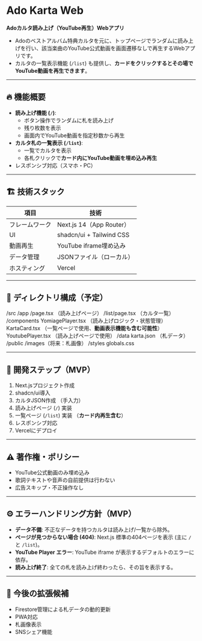 # Ado Karta Web

**Adoカルタ読み上げ（YouTube再生）Webアプリ**

- Adoのベストアルバム特典カルタを元に、トップページでランダムに読み上げを行い、該当楽曲のYouTube公式動画を画面遷移なしで再生するWebアプリです。
- カルタの一覧表示機能 (`/list`) も提供し、**カードをクリックするとその場でYouTube動画を再生できます**。

---

## 🔥 機能概要

- **読み上げ機能 (`/`)**:
    - ボタン操作でランダムに札を読み上げ
    - 残り枚数を表示
    - 画面内でYouTube動画を指定秒数から再生
- **カルタ札の一覧表示 (`/list`)**:
    - 一覧でカルタを表示
    - 各札クリックで**カード内にYouTube動画を埋め込み再生**
- レスポンシブ対応（スマホ・PC）

---

## 🏗 技術スタック

| 項目            | 技術                     |
|-----------------|--------------------------|
| フレームワーク  | Next.js 14（App Router） |
| UI              | shadcn/ui + Tailwind CSS | （クール/ダークなトンマナ）
| 動画再生        | YouTube iframe埋め込み    |
| データ管理      | JSONファイル（ローカル）  | （手入力で作成）
| ホスティング    | Vercel                    |

---

## 📁 ディレクトリ構成（予定）

/src
  /app
    /page.tsx （読み上げページ）
    /list/page.tsx （カルタ一覧）
  /components
    YomiagePlayer.tsx （読み上げロジック・状態管理）
    KartaCard.tsx （一覧ページで使用、**動画表示機能も含む可能性**）
    YoutubePlayer.tsx （読み上げページで使用）
  /data
    karta.json （札データ）
  /public
    /images（将来：札画像）
/styles
  globals.css

---

## 📝 開発ステップ（MVP）

1. Next.jsプロジェクト作成
2. shadcn/ui導入
3. カルタJSON作成 （手入力）
4. 読み上げページ (`/`) 実装
5. 一覧ページ (`/list`) 実装 （**カード内再生含む**）
6. レスポンシブ対応
7. Vercelにデプロイ

---

## ⚠ 著作権・ポリシー

- YouTube公式動画のみ埋め込み
- 歌詞テキストや音声の自前提供は行わない
- 広告スキップ・不正操作なし

---

## ⚙️ エラーハンドリング方針（MVP）

- **データ不備**: 不正なデータを持つカルタは読み上げ/一覧から除外。
- **ページが見つからない場合 (404)**: Next.js 標準の404ページを表示 (主に `/` と `/list`)。
- **YouTube Player エラー**: YouTube iframe が表示するデフォルトのエラーに依存。
- **読み上げ終了**: 全ての札を読み上げ終わったら、その旨を表示する。

---

## 🚀 今後の拡張候補

- Firestore管理による札データの動的更新
- PWA対応
- 札画像表示
- SNSシェア機能

